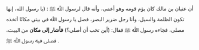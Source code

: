أن عتبان بن مالك كان يؤم قومه وهو أعمى، وأنه قال لرسول ﷲ ﷺ : (يا رسول الله، إنها تكون الظلمة والسيل، وأنا رجل ضرير البصر، فصل يا رسول ﷲ في بيتي مكانًا أتخذه مصلى، فجاءه رسول ﷲ ﷺ فقال: (أين تحب أن أصلي؟) **فأشار إلى مكان** من البيت، فصلى فيه رسول ﷲ ﷺ .